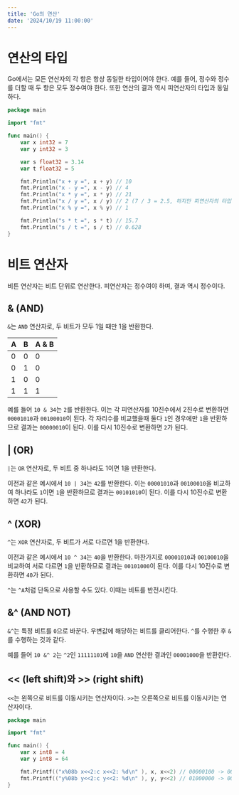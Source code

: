 ```yaml
---
title: 'Go의 연산'
date: '2024/10/19 11:00:00'
---
```


# 연산의 타입

Go에서는 모든 연산자의 각 항은 항상 동일한 타입이어야 한다. 예를 들어, 정수와 정수를 더할 때 두 항은 모두 정수여야 한다. 또한 연산의 결과 역시 피연산자의 타입과 동일하다.

```go
package main

import "fmt"

func main() {
	var x int32 = 7
	var y int32 = 3

	var s float32 = 3.14
	var t float32 = 5

	fmt.Println("x + y =", x + y) // 10
	fmt.Println("x - y =", x - y) // 4
	fmt.Println("x * y =", x * y) // 21
	fmt.Println("x / y =", x / y) // 2 (7 / 3 = 2.5, 하지만 피연산자의 타입이 int32이므로 정수 부분만 남는다)
	fmt.Println("x % y =", x % y) // 1

	fmt.Println("s * t =", s * t) // 15.7
	fmt.Println("s / t =", s / t) // 0.628
}
```

# 비트 연산자

비튼 연산자는 비트 단위로 연산한다. 피연산자는 정수여야 하며, 결과 역시 정수이다.

## & (AND)

`&`는 `AND` 연산자로, 두 비트가 모두 1일 때만 1을 반환한다.

| A   | B   | A & B |
| --- | --- | ----- |
| 0   | 0   | 0     |
| 0   | 1   | 0     |
| 1   | 0   | 0     |
| 1   | 1   | 1     |

예를 들어 `10 & 34`는 `2`를 반환한다.
이는 각 피연산자를 10진수에서 2진수로 변환하면 `00001010`과 `00100010`이 된다. 각 자리수를 비교했을때 둘다 `1`인 경우에만 `1`을 반환하므로 결과는 `00000010`이 된다. 이를 다시 10진수로 변환하면 `2`가 된다.

## | (OR)

`|`는 `OR` 연산자로, 두 비트 중 하나라도 1이면 1을 반환한다.

이전과 같은 예시에서 `10 | 34`는 `42`를 반환한다.
이는 `00001010`과 `00100010`을 비교하여 하나라도 `1`이면 `1`을 반환하므로 결과는 `00101010`이 된다. 이를 다시 10진수로 변환하면 `42`가 된다.

## ^ (XOR)

`^`는 `XOR` 연산자로, 두 비트가 서로 다르면 1을 반환한다.

이전과 같은 예시에서 `10 ^ 34`는 `40`을 반환한다.
마찬가지로 `00001010`과 `00100010`을 비교하여 서로 다르면 `1`을 반환하므로 결과는 `00101000`이 된다. 이를 다시 10진수로 변환하면 `40`가 된다.

`^`는 `^A`처럼 단독으로 사용할 수도 있다. 이때는 비트를 반전시킨다.

## &^ (AND NOT)

`&^`는 특정 비트를 `0`으로 바꾼다. 우변값에 해당하는 비트를 클리어한다. `^`를 수행한 후 `&`를 수행하는 것과 같다.

예를 들어 `10 &^ 2`는 `^2`인 `11111101`에 `10`을 `AND` 연산한 결과인 `00001000`을 반환한다.

## << (left shift)와 >> (right shift)

`<<`는 왼쪽으로 비트를 이동시키는 연산자이다. `>>`는 오른쪽으로 비트를 이동시키는 연산자이다.

```go
package main

import "fmt"

func main() {
	var x int8 = 4
	var y int8 = 64

	fmt.Printf(("x%08b x<<2:c x<<2: %d\n" ), x, x<<2) // 00000100 -> 00010000 (16)
	fmt.Printf(("y%08b y<<2:c y<<2: %d\n" ), y, y<<2) // 01000000 -> 00000000 (0)
}
```
